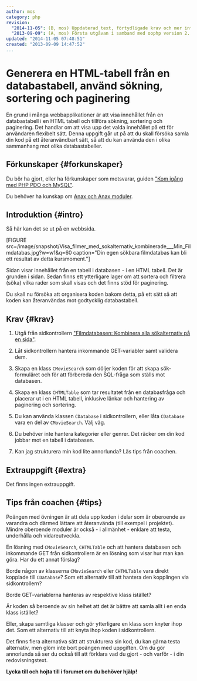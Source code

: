 ```yaml
---
author: mos
category: php
revision:
  "2014-11-05": (B, mos) Uppdaterad text, förtydligade krav och mer info i tips.
  "2013-09-09": (A, mos) Första utgåvan i samband med oophp version 2.
updated: "2014-11-05 07:48:51"
created: "2013-09-09 14:47:52"
...
```

Generera en HTML-tabell från en databastabell, använd sökning, sortering och paginering 
==================================

En grund i många webbapplikationer är att visa innehållet från en databastabell i en HTML tabell och tillföra sökning, sortering och paginering. Det handlar om att visa upp det valda innehållet på ett för användaren flexibelt sätt. Denna uppgift går ut på att du skall försöka samla din kod på ett återanvändbart sätt, så att du kan använda den i olika sammanhang mot olika databastabeller.

<!--more-->



Förkunskaper {#forkunskaper}
-----------------------

Du bör ha gjort, eller ha förkunskaper som motsvarar, guiden ["Kom igång med PHP PDO och MySQL"](kunskap/kom-igang-med-php-pdo-och-mysql). 

Du behöver ha kunskap om [Anax och Anax moduler](kunskap/anax-en-hallbar-struktur-for-dina-webbapplikationer).



Introduktion {#intro}
-----------------------

Så här kan det se ut på en webbsida.

[FIGURE src=/image/snapshot/Visa_filmer_med_sokalternativ_kombinerade___Min_Filmdatabas.jpg?w=w1&q=60 caption="Din egen sökbara filmdatabas kan bli ett resultat av detta kursmoment."]

Sidan visar innehållet från en tabell i databasen - i en HTML tabell. Det är grunden i sidan. Sedan finns ett ytterligare lager om att sortera och filtrera (söka) vilka rader som skall visas och det finns stöd för paginering.

Du skall nu försöka att organisera koden bakom detta, på ett sätt så att koden kan återanvändas mot godtycklig databastabell.



Krav {#krav}
-----------------------

1. Utgå från sidkontrollern ["Filmdatabasen: Kombinera alla sökalternativ på en sida"](kunskap/kom-igang-med-php-pdo-och-mysql#kombinera).  

2. Låt sidkontrollern hantera inkommande GET-variabler samt validera dem.

3. Skapa en klass `CMovieSearch` som döljer koden för att skapa sök-formuläret och för att förbereda den SQL-fråga som ställs mot databasen.

4. Skapa en klass `CHTMLTable` som tar resultatet från en databasfråga och placerar ut i en HTML tabell, inklusive länkar och hantering av paginering och sortering.

5. Du kan använda klassen `CDatabase` i sidkontrollern, eller låta `CDatabase` vara en del av `CMovieSearch`. Välj väg.

6. Du behöver inte hantera kategorier eller genrer. Det räcker om din kod jobbar mot en tabell i databasen.

7. Kan jag strukturera min kod lite annorlunda? Läs tips från coachen.



Extrauppgift {#extra}
-----------------------

Det finns ingen extrauppgift.



Tips från coachen {#tips}
-----------------------

Poängen med övningen är att dela upp koden i delar som är oberoende av varandra och därmed lättare att återanvända (till exempel i projektet). Mindre oberoende moduler är också - i allmänhet - enklare att testa, underhålla och vidareutveckla.

En lösning med `CMovieSearch`, `CHTMLTable` och att hantera databasen och inkommande GET från sidkontrollern är en lösning som visar hur man kan göra. Har du ett annat förslag?

Borde någon av klasserna `CMovieSearch` eller `CHTMLTable` vara direkt kopplade till `CDatabase`? Som ett alternativ till att hantera den kopplingen via sidkontrollern?

Borde GET-variablerna hanteras av respektive klass istället?

Är koden så beroende av sin helhet att det är bättre att samla allt i en enda klass istället?

Eller, skapa samtliga klasser och gör ytterligare en klass som knyter ihop det. Som ett alternativ till att knyta ihop koden i sidkontrollern.

Det finns flera alternativa sätt att strukturera sin kod, du kan gärna testa alternativ, men glöm inte bort poängen med uppgiften. Om du gör annorlunda så ser du också till att förklara vad du gjort - och varför - i din redovisningstext.

**Lycka till och hojta till i forumet om du behöver hjälp!**




